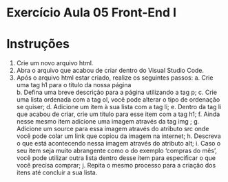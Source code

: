 # Exercício Aula 05 Front-End I

# Instruções

1. Crie um novo arquivo html.
2. Abra o arquivo que acabou de criar dentro do Visual Studio Code.
3. Após o arquivo html estar criado, realize os seguintes passos:
  a. Crie uma tag h1 para o título da nossa página  
  b. Defina uma breve descrição para a página utilizando a tag p;
  c. Crie uma lista ordenada com a tag ol, você pode alterar o tipo de ordenação se quiser;
  d. Adicione um item à sua lista com a tag li;
  e. Dentro da tag li que acabou de criar, crie um título para esse item com a tag h1;
  f. Ainda nesse mesmo ítem adicione uma imagem através da tag img ;
  g. Adicione um source para essa imagem através do atributo src onde você pode colar um link que copiou da imagem na internet;
  h. Descreva o que está acontecendo nessa imagem através do atributo alt;
  i. Caso o seu item seja muito abrangente como o do exemplo ‘compras do mês’, você pode utilizar outra lista dentro desse item para especificar o que você precisa comprar;
  j. Repita o mesmo processo para a criação dos itens até concluir a sua lista.
